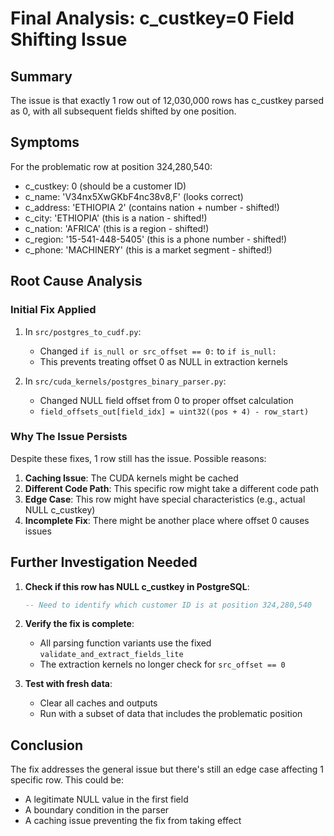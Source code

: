 # Final Analysis: c_custkey=0 Field Shifting Issue

## Summary
The issue is that exactly 1 row out of 12,030,000 rows has c_custkey parsed as 0, with all subsequent fields shifted by one position.

## Symptoms
For the problematic row at position 324,280,540:
- c_custkey: 0 (should be a customer ID)
- c_name: 'V34nx5XwGKbF4nc38v8,F' (looks correct)
- c_address: 'ETHIOPIA 2' (contains nation + number - shifted!)
- c_city: 'ETHIOPIA' (this is a nation - shifted!)
- c_nation: 'AFRICA' (this is a region - shifted!)
- c_region: '15-541-448-5405' (this is a phone number - shifted!)
- c_phone: 'MACHINERY' (this is a market segment - shifted!)

## Root Cause Analysis

### Initial Fix Applied
1. In `src/postgres_to_cudf.py`:
   - Changed `if is_null or src_offset == 0:` to `if is_null:`
   - This prevents treating offset 0 as NULL in extraction kernels

2. In `src/cuda_kernels/postgres_binary_parser.py`:
   - Changed NULL field offset from 0 to proper offset calculation
   - `field_offsets_out[field_idx] = uint32((pos + 4) - row_start)`

### Why The Issue Persists
Despite these fixes, 1 row still has the issue. Possible reasons:

1. **Caching Issue**: The CUDA kernels might be cached
2. **Different Code Path**: This specific row might take a different code path
3. **Edge Case**: This row might have special characteristics (e.g., actual NULL c_custkey)
4. **Incomplete Fix**: There might be another place where offset 0 causes issues

## Further Investigation Needed

1. **Check if this row has NULL c_custkey in PostgreSQL**:
   ```sql
   -- Need to identify which customer ID is at position 324,280,540
   ```

2. **Verify the fix is complete**:
   - All parsing function variants use the fixed `validate_and_extract_fields_lite`
   - The extraction kernels no longer check for `src_offset == 0`

3. **Test with fresh data**:
   - Clear all caches and outputs
   - Run with a subset of data that includes the problematic position

## Conclusion
The fix addresses the general issue but there's still an edge case affecting 1 specific row. This could be:
- A legitimate NULL value in the first field
- A boundary condition in the parser
- A caching issue preventing the fix from taking effect
